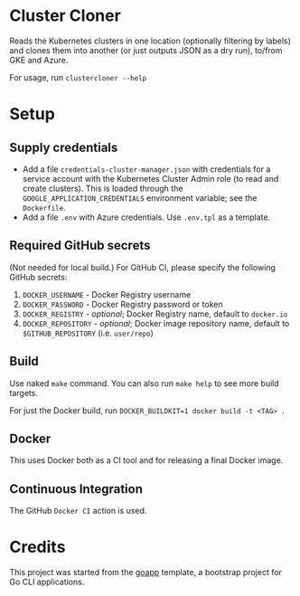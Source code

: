 # Cluster Cloner
Reads the Kubernetes clusters in one location (optionally filtering by labels) and
clones them into another (or just outputs JSON as a dry run), to/from GKE and Azure.

For usage, run  `clustercloner --help`

# Setup
## Supply credentials
- Add a file `credentials-cluster-manager.json` with credentials for a service account with the Kubernetes Cluster Admin role (to read and create clusters).
This is loaded through the `GOOGLE_APPLICATION_CREDENTIALS` environment variable; see the `Dockerfile`.
- Add a file `.env` with Azure credentials. Use `.env.tpl` as a template.

## Required GitHub secrets
(Not needed for local build.)
For GitHub CI, please specify the following GitHub secrets:
1. `DOCKER_USERNAME` - Docker Registry username
2. `DOCKER_PASSWORD` - Docker Registry password or token
3. `DOCKER_REGISTRY` - _optional_; Docker Registry name, default to `docker.io`
4. `DOCKER_REPOSITORY` - _optional_; Docker image repository name, default to `$GITHUB_REPOSITORY` (i.e. `user/repo`)

## Build
Use naked `make` command. You can also run `make help` to see more build targets.

For just the Docker build, run  `DOCKER_BUILDKIT=1 docker build -t <TAG> .`

## Docker
This uses Docker both as a CI tool and for releasing a final Docker image.

## Continuous Integration
The GitHub `Docker CI` action is used.

# Credits
This project was started from the [goapp](https://github.com/alexei-led/goapp) template, a bootstrap project for Go CLI applications.
